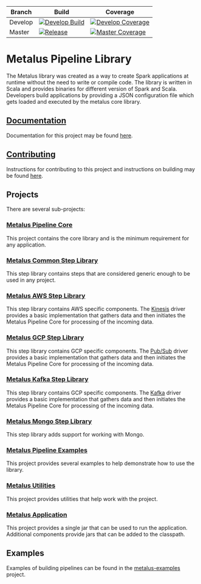 |Branch|Build|Coverage|
-------|-----|--------|
|Develop|[![Develop Build](https://github.com/Acxiom/metalus/actions/workflows/develop.yml/badge.svg)](https://github.com/Acxiom/metalus/actions/workflows/develop.yml)|[![Develop Coverage](https://img.shields.io/coveralls/github/Acxiom/metalus/develop.svg)](https://coveralls.io/github/Acxiom/metalus?branch=develop)|
|Master|[![Release](https://github.com/Acxiom/metalus/actions/workflows/release.yml/badge.svg)](https://github.com/Acxiom/metalus/actions/workflows/release.yml)|[![Master Coverage](https://img.shields.io/coveralls/github/Acxiom/metalus/master.svg)](https://coveralls.io/github/Acxiom/metalus?branch=master)|

# Metalus Pipeline Library
The Metalus library was created as a way to create Spark applications at runtime without the need to write or compile
code. The library is written in Scala and provides binaries for different version of Spark and Scala. Developers build
applications by providing a JSON configuration file which gets loaded and executed by the metalus core library. 

## [Documentation](docs/readme.md)
Documentation for this project may be found [here](docs/readme.md).

## [Contributing](docs/contributions.md)
Instructions for contributing to this project and instructions on building may be found [here](docs/contributions.md).

## Projects
There are several sub-projects:

### [Metalus Pipeline Core](metalus-core/readme.md)
This project contains the core library and is the minimum requirement for any application.

### [Metalus Common Step Library](metalus-common/readme.md)
This step library contains steps that are considered generic enough to be used in any project.

### [Metalus AWS Step Library](metalus-aws/readme.md)
This step library contains AWS specific components. The [Kinesis](https://aws.amazon.com/kinesis/) driver provides a
basic implementation that gathers data and then initiates the Metalus Pipeline Core for processing of the incoming data.

### [Metalus GCP Step Library](metalus-gcp/readme.md)
This step library contains GCP specific components. The [Pub/Sub](https://cloud.google.com/pubsub/docs/overview) driver provides a 
basic implementation that gathers data and then initiates the Metalus Pipeline Core for processing of the incoming data.

### [Metalus Kafka Step Library](metalus-kafka/readme.md)
This step library contains GCP specific components. The [Kafka](https://kafka.apache.org/) driver provides a
basic implementation that gathers data and then initiates the Metalus Pipeline Core for processing of the incoming data.

### [Metalus Mongo Step Library](metalus-mongo/readme.md)
This step library adds support for working with Mongo.

### [Metalus Pipeline Examples](metalus-examples/readme.md)
This project provides several examples to help demonstrate how to use the library.

### [Metalus Utilities](metalus-utils/readme.md)
This project provides utilities that help work with the project.

### [Metalus Application](metalus-application/readme.md)
This project provides a single jar that can be used to run the application. Additional components provide jars that can be
added to the classpath.

## Examples
Examples of building pipelines can be found in the [metalus-examples](metalus-examples/readme.md) project.
